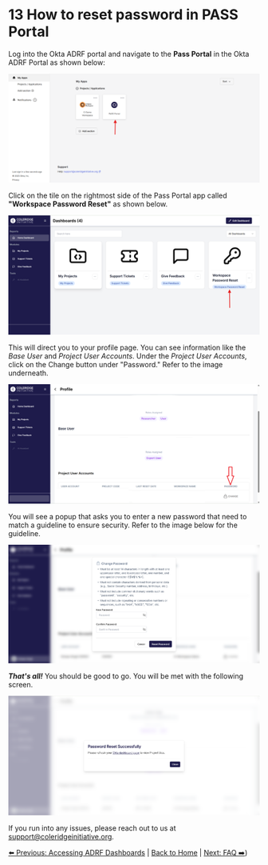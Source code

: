 # 13 How to reset password in PASS Portal

Log into the Okta ADRF portal and navigate to the **Pass Portal** in the Okta ADRF Portal as shown below:

![](/images/portal.png)

Click on the tile on the rightmost side of the Pass Portal app called **"Workspace Password Reset"** as shown below.

![Image of Okta ADRF Portal](/images/reset.png)

This will direct you to your profile page. You can see information like the _Base User_ and _Project User Accounts_. Under the _Project User Accounts_, click on the Change button under "Password." Refer to the image underneath.

![Image of Okta ADRF Portal](/images/change.png)

You will see a popup that asks you to enter a new password that need to match a guideline to ensure security. Refer to the image below for the guideline.

![Image of Okta ADRF Portal](/images/password.png)

**_That's all!_** You should be good to go. You will be met with the following screen.

![Image of Okta ADRF Portal](/images/success.png)

If you run into any issues, please reach out to us at [support@coleridgeinitiative.org](mailto:support@coleridgeinitiative.org).

[⬅️ Previous: Accessing ADRF Dashboards](12-dashboards.md) | [Back to Home](index.md) | [Next: FAQ ➡️](14-faq.md))
